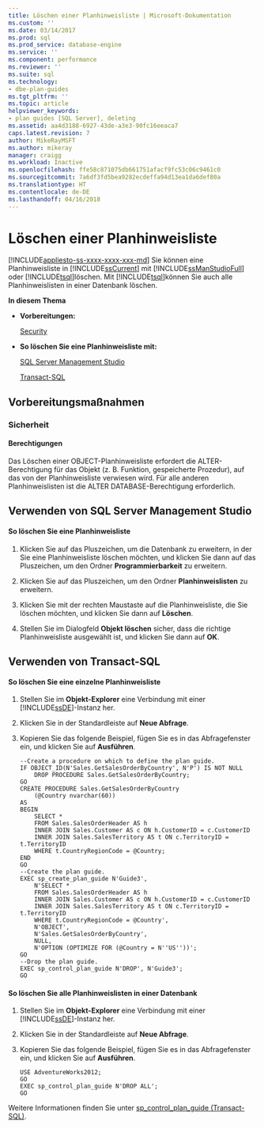 ```yaml
---
title: Löschen einer Planhinweisliste | Microsoft-Dokumentation
ms.custom: ''
ms.date: 03/14/2017
ms.prod: sql
ms.prod_service: database-engine
ms.service: ''
ms.component: performance
ms.reviewer: ''
ms.suite: sql
ms.technology:
- dbe-plan-guides
ms.tgt_pltfrm: ''
ms.topic: article
helpviewer_keywords:
- plan guides [SQL Server], deleting
ms.assetid: aa4d3188-6927-43de-a3e3-90fc16eeaca7
caps.latest.revision: 7
author: MikeRayMSFT
ms.author: mikeray
manager: craigg
ms.workload: Inactive
ms.openlocfilehash: ffe58c871075db661751afacf9fc53c06c9461c0
ms.sourcegitcommit: 7a6df3fd5bea9282ecdeffa94d13ea1da6def80a
ms.translationtype: HT
ms.contentlocale: de-DE
ms.lasthandoff: 04/16/2018
---
```

# <a name="delete-a-plan-guide"></a>Löschen einer Planhinweisliste
[!INCLUDE[appliesto-ss-xxxx-xxxx-xxx-md](../../includes/appliesto-ss-xxxx-xxxx-xxx-md.md)]
  Sie können eine Planhinweisliste in [!INCLUDE[ssCurrent](../../includes/sscurrent-md.md)] mit [!INCLUDE[ssManStudioFull](../../includes/ssmanstudiofull-md.md)] oder [!INCLUDE[tsql](../../includes/tsql-md.md)]löschen. Mit [!INCLUDE[tsql](../../includes/tsql-md.md)]können Sie auch alle Planhinweislisten in einer Datenbank löschen.  
  
 **In diesem Thema**  
  
-   **Vorbereitungen:**  
  
     [Security](#Security)  
  
-   **So löschen Sie eine Planhinweisliste mit:**  
  
     [SQL Server Management Studio](#SSMSProcedure)  
  
     [Transact-SQL](#TsqlProcedure)  
  
##  <a name="BeforeYouBegin"></a> Vorbereitungsmaßnahmen  
  
###  <a name="Security"></a> Sicherheit  
  
####  <a name="Permissions"></a> Berechtigungen  
 Das Löschen einer OBJECT-Planhinweisliste erfordert die ALTER-Berechtigung für das Objekt (z. B. Funktion, gespeicherte Prozedur), auf das von der Planhinweisliste verwiesen wird. Für alle anderen Planhinweislisten ist die ALTER DATABASE-Berechtigung erforderlich.  
  
##  <a name="SSMSProcedure"></a> Verwenden von SQL Server Management Studio  
  
#### <a name="to-delete-a-plan-guide"></a>So löschen Sie eine Planhinweisliste  
  
1.  Klicken Sie auf das Pluszeichen, um die Datenbank zu erweitern, in der Sie eine Planhinweisliste löschen möchten, und klicken Sie dann auf das Pluszeichen, um den Ordner **Programmierbarkeit** zu erweitern.  
  
2.  Klicken Sie auf das Pluszeichen, um den Ordner **Planhinweislisten** zu erweitern.  
  
3.  Klicken Sie mit der rechten Maustaste auf die Planhinweisliste, die Sie löschen möchten, und klicken Sie dann auf **Löschen**.  
  
4.  Stellen Sie im Dialogfeld **Objekt löschen** sicher, dass die richtige Planhinweisliste ausgewählt ist, und klicken Sie dann auf **OK**.  
  
##  <a name="TsqlProcedure"></a> Verwenden von Transact-SQL  
  
#### <a name="to-delete-a-single-plan-guide"></a>So löschen Sie eine einzelne Planhinweisliste  
  
1.  Stellen Sie im **Objekt-Explorer** eine Verbindung mit einer [!INCLUDE[ssDE](../../includes/ssde-md.md)]-Instanz her.  
  
2.  Klicken Sie in der Standardleiste auf **Neue Abfrage**.  
  
3.  Kopieren Sie das folgende Beispiel, fügen Sie es in das Abfragefenster ein, und klicken Sie auf **Ausführen**.  
  
    ```  
    --Create a procedure on which to define the plan guide.  
    IF OBJECT_ID(N'Sales.GetSalesOrderByCountry', N'P') IS NOT NULL  
        DROP PROCEDURE Sales.GetSalesOrderByCountry;  
    GO  
    CREATE PROCEDURE Sales.GetSalesOrderByCountry   
        (@Country nvarchar(60))  
    AS  
    BEGIN  
        SELECT *  
        FROM Sales.SalesOrderHeader AS h   
        INNER JOIN Sales.Customer AS c ON h.CustomerID = c.CustomerID  
        INNER JOIN Sales.SalesTerritory AS t ON c.TerritoryID = t.TerritoryID  
        WHERE t.CountryRegionCode = @Country;  
    END  
    GO  
    --Create the plan guide.  
    EXEC sp_create_plan_guide N'Guide3',  
        N'SELECT *  
        FROM Sales.SalesOrderHeader AS h   
        INNER JOIN Sales.Customer AS c ON h.CustomerID = c.CustomerID  
        INNER JOIN Sales.SalesTerritory AS t ON c.TerritoryID = t.TerritoryID  
        WHERE t.CountryRegionCode = @Country',  
        N'OBJECT',  
        N'Sales.GetSalesOrderByCountry',  
        NULL,  
        N'OPTION (OPTIMIZE FOR (@Country = N''US''))';  
    GO  
    --Drop the plan guide.  
    EXEC sp_control_plan_guide N'DROP', N'Guide3';  
    GO  
    ```  
  
#### <a name="to-delete-all-plan-guides-in-a-database"></a>So löschen Sie alle Planhinweislisten in einer Datenbank  
  
1.  Stellen Sie im **Objekt-Explorer** eine Verbindung mit einer [!INCLUDE[ssDE](../../includes/ssde-md.md)]-Instanz her.  
  
2.  Klicken Sie in der Standardleiste auf **Neue Abfrage**.  
  
3.  Kopieren Sie das folgende Beispiel, fügen Sie es in das Abfragefenster ein, und klicken Sie auf **Ausführen**.  
  
    ```  
    USE AdventureWorks2012;  
    GO  
    EXEC sp_control_plan_guide N'DROP ALL';  
    GO  
    ```  
  
 Weitere Informationen finden Sie unter [sp_control_plan_guide &#40;Transact-SQL&#41;](../../relational-databases/system-stored-procedures/sp-control-plan-guide-transact-sql.md).  
  
  
